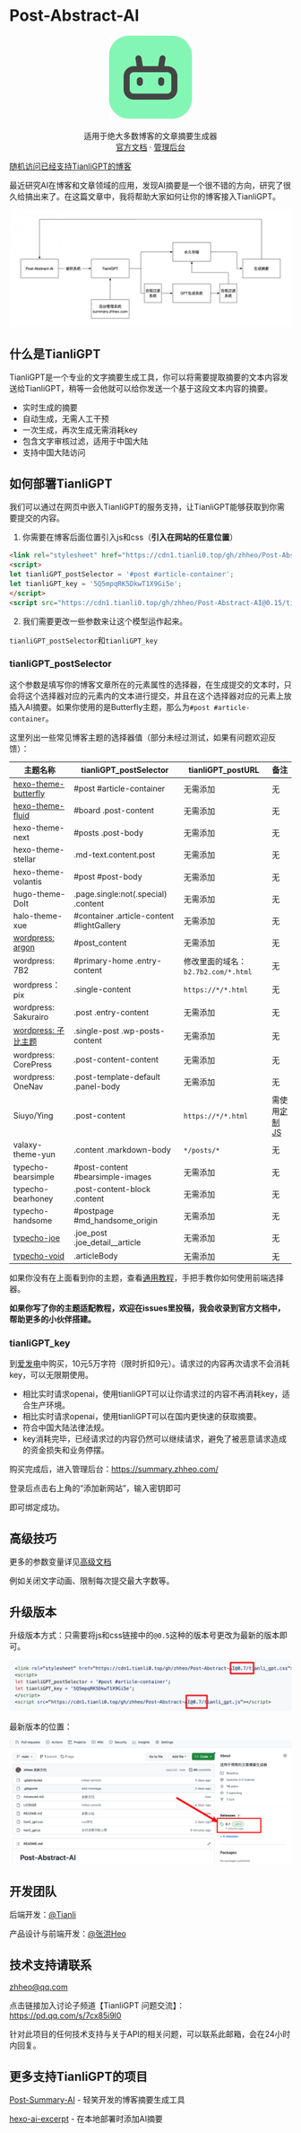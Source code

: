 # Post-Abstract-AI

<p align="center">
  <img src="/img/logo.png" />
  <br>
  <br>
  适用于绝大多数博客的文章摘要生成器
  <br>
  <a href="https://flowus.cn/zhheo/share/3d6d616b-e183-436e-8e3e-2b177f99e941">官方文档</a> · <a href="https://summary.zhheo.com/">管理后台</a>
</p>

[随机访问已经支持TianliGPT的博客](https://summary.zhheo.com/static/matrix.html)

最近研究AI在博客和文章领域的应用，发现AI摘要是一个很不错的方向，研究了很久给搞出来了。在这篇文章中，我将帮助大家如何让你的博客接入TianliGPT。

![](/img/workflows.png)

## 什么是TianliGPT

TianliGPT是一个专业的文字摘要生成工具，你可以将需要提取摘要的文本内容发送给TianliGPT，稍等一会他就可以给你发送一个基于这段文本内容的摘要。

- 实时生成的摘要
- 自动生成，无需人工干预
- 一次生成，再次生成无需消耗key
- 包含文字审核过滤，适用于中国大陆
- 支持中国大陆访问

## 如何部署TianliGPT

我们可以通过在网页中嵌入TianliGPT的服务支持，让TianliGPT能够获取到你需要提交的内容。

1. 你需要在博客后面位置引入js和css（**引入在网站的任意位置**）

```html
<link rel="stylesheet" href="https://cdn1.tianli0.top/gh/zhheo/Post-Abstract-AI@0.15/tianli_gpt.css">
<script>
let tianliGPT_postSelector = '#post #article-container';
let tianliGPT_key = '5Q5mpqRK5DkwT1X9Gi5e';
</script>
<script src="https://cdn1.tianli0.top/gh/zhheo/Post-Abstract-AI@0.15/tianli_gpt.min.js"></script>
```

2. 我们需要更改一些参数来让这个模型运作起来。

`tianliGPT_postSelector`和`tianliGPT_key`

### tianliGPT_postSelector

这个参数是填写你的博客文章所在的元素属性的选择器，在生成提交的文本时，只会将这个选择器对应的元素内的文本进行提交，并且在这个选择器对应的元素上放插入AI摘要。如果你使用的是Butterfly主题，那么为`#post #article-container`。

这里列出一些常见博客主题的选择器值（部分未经过测试，如果有问题欢迎反馈）：

| 主题名称             | tianliGPT_postSelector         | tianliGPT_postURL | 备注 |
| -------------------- | ------------------------ | --- | --- |
| [hexo-theme-butterfly](https://flowus.cn/zhheo/share/927667b2-ba27-42b1-98f2-8fb184720ed2) | #post #article-container | 无需添加 | 无 |
| [hexo-theme-fluid](https://flowus.cn/zhheo/share/a8c7101e-9b06-4ec8-9063-0fe3eef31f5c) | #board .post-content | 无需添加 | 无 |
| hexo-theme-next      | #posts .post-body        | 无需添加 | 无 |
| hexo-theme-stellar | .md-text.content.post | 无需添加 | 无 |
| hexo-theme-volantis | #post #post-body | 无需添加 | 无 |
| hugo-theme-DoIt | .page.single:not(.special) .content | 无需添加 | 无 |
| halo-theme-xue | #container .article-content #lightGallery | 无需添加 | 无 |
| [wordpress: argon](https://flowus.cn/08d8f6e4-d487-40b9-951e-8c0c3df7506f) | #post_content | 无需添加 | 无 |
| wordpress: 7B2 | #primary-home .entry-content | 修改里面的域名：`b2.7b2.com/*.html` | 无 |
| wordpress：pix | .single-content | `https://*/*.html` | 无 |
| wordpress: Sakurairo | .post .entry-content | 无需添加 | 无 |
| [wordpress: 子比主题](https://flowus.cn/88b69f42-e0f7-482c-9941-24a06c97d6d0) | .single-post .wp-posts-content | 无需添加 | 无 |
| wordpress: CorePress | .post-content-content | 无需添加 | 无 |
| wordpress: OneNav | .post-template-default .panel-body | 无需添加 | 无 |
| Siuyo/Ying | .post-content | `https://*/*.html` | 需使用[定制JS](/custom/README.md) |
| valaxy-theme-yun | .content .markdown-body | `*/posts/*` | 无 |
| typecho-bearsimple | #post-content #bearsimple-images | 无需添加 | 无 |
| typecho-bearhoney | .post-content-block .content | 无需添加 | 无 |
| typecho-handsome | #postpage #md_handsome_origin | 无需添加 | 无 |
| [typecho-joe](/issues/27) | .joe_post .joe_detail__article | 无需添加 | 无 |
| [typecho-void](/issues/32) | .articleBody | 无需添加 | 无 |


如果你没有在上面看到你的主题，查看[通用教程](https://flowus.cn/zhheo/7a353126-f225-4e5c-8c11-f5adefe85b7f)，手把手教你如何使用前端选择器。

**如果你写了你的主题适配教程，欢迎在issues里投稿，我会收录到官方文档中，帮助更多的小伙伴搭建。**

### tianliGPT_key

到[爱发电](https://afdian.net/item/f18c2e08db4411eda2f25254001e7c00)中购买，10元5万字符（限时折扣9元）。请求过的内容再次请求不会消耗key，可以无限期使用。

- 相比实时请求openai，使用tianliGPT可以让你请求过的内容不再消耗key，适合生产环境。
- 相比实时请求openai，使用tianliGPT可以在国内更快速的获取摘要。
- 符合中国大陆法律法规。
- key消耗完毕，已经请求过的内容仍然可以继续请求，避免了被恶意请求造成的资金损失和业务停摆。

购买完成后，进入管理后台：https://summary.zhheo.com/

登录后点击右上角的“添加新网站”，输入密钥即可

即可绑定成功。

## 高级技巧

更多的参数变量详见[高级文档](https://flowus.cn/9be089e8-667e-4b0e-93c3-ad69697ce673)

例如关闭文字动画、限制每次提交最大字数等。

## 升级版本

升级版本方式：只需要将js和css链接中的`@0.5`这种的版本号更改为最新的版本即可。

![](/img/update.png)

最新版本的位置：

![](/img/update2.png)

## 开发团队

后端开发：[@Tianli](https://github.com/Tianli0)

产品设计与前端开发：[@张洪Heo](https://github.com/zhheo)

## 技术支持请联系

zhheo@qq.com

点击链接加入讨论子频道【TianliGPT 问题交流】：https://pd.qq.com/s/7cx85i9l0

针对此项目的任何技术支持与关于API的相关问题，可以联系此邮箱，会在24小时内回复。

## 更多支持TianliGPT的项目

[Post-Summary-AI](https://github.com/qxchuckle/Post-Summary-AI) - 轻笑开发的博客摘要生成工具

[hexo-ai-excerpt](https://github.com/rootlexblog/hexo-ai-excerpt) - 在本地部署时添加AI摘要
